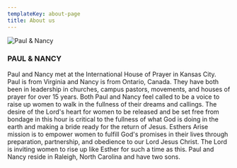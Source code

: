 ```yaml
---
templateKey: about-page
title: About us
---
```

![Paul & Nancy](/img/paulandnancy.jpg "Paul & Nancy")

### PAUL & NANCY

Paul and Nancy met at the International House of Prayer in Kansas City. Paul is from Virginia and Nancy is from Ontario, Canada. They have both been in leadership in churches, campus pastors, movements, and houses of prayer for over 15 years.   Both Paul and Nancy feel called to be a voice to raise up women to walk in the fullness of their dreams and callings. The desire of the Lord's heart for women to be released and be set free from bondage in this hour is critical to the fullness of what God is doing in the earth and making a bride ready for the return of Jesus.   Esthers Arise mission is to empower women to fulfill God's promises in their lives through preparation, partnership, and obedience to our Lord Jesus Christ.  The Lord is inviting women to rise up like Esther for such a time as this.   Paul and Nancy reside in Raleigh, North Carolina and have two sons.
